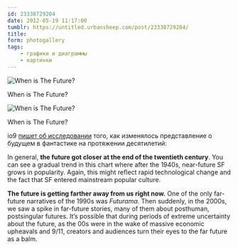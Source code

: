 ```yaml
---
id: 23338729204
date: 2012-05-19 11:17:00
tumblr: https://untitled.urbansheep.com/post/23338729204/
title:
form: photogallery
tags:
    - графики и диаграммы
    - картинки
---
```


<div class="gallery-wrapper">

![When is The Future?](@/assets/media/23338729204_1.jpg)

<figcaption>When is The Future?</figcaption>

![When is The Future?](@/assets/media/23338729204_2.jpg)

<figcaption>When is The Future?</figcaption>

</div>

<p>io9 <a href="http://io9.com/5911520/a-chart-that-reveals-how-science-fiction-futures-changed-over-timew">пишет об исследовании</a> того, как изменялось представление о будущем в фантастике на протяжении десятилетий:</p>

<p>In general, <strong>the future got closer at the end of the twentieth century</strong>. You can see a gradual trend in this chart where after the 1940s, near-future SF grows in popularity. Again, this might reflect rapid technological change and the fact that SF entered mainstream popular culture.</p>

<p><strong>The future is getting farther away from us right now.</strong> One of the only far-future narratives of the 1990s was <em>Futurama</em>. Then suddenly, in the 2000s, we saw a spike in far-future stories, many of them about posthuman, postsingular futures. It&rsquo;s possible that during periods of extreme uncertainty about the future, as the 00s were in the wake of massive economic upheavals and 9/11, creators and audiences turn their eyes to the far future as a balm.</p>
